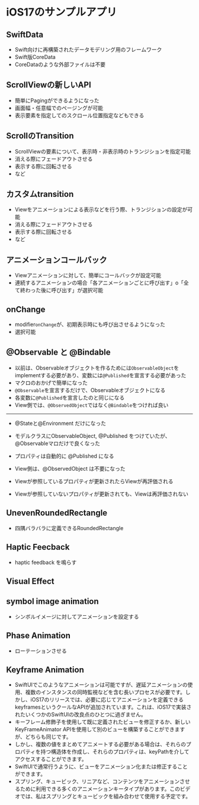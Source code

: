 # iOS17のサンプルアプリ

## SwiftData

- Swift向けに再構築されたデータモデリング用のフレームワーク
- Swift版CoreData
- CoreDataのような外部ファイルは不要

## ScrollViewの新しいAPI

- 簡単にPagingができるようになった
- 画面幅・任意幅でのページングが可能
- 表示要素を指定してのスクロール位置指定などもできる

## ScrollのTransition

- ScrollViewの要素について、表示時・非表示時のトランジションを指定可能
- 消える際にフェードアウトさせる
- 表示する際に回転させる
- など

## カスタムtransition

- Viewをアニメーションによる表示などを行う際、トランジションの設定が可能
- 消える際にフェードアウトさせる
- 表示する際に回転させる
- など

## アニメーションコールバック

- Viewアニメーションに対して、簡単にコールバックが設定可能
- 連続するアニメーションの場合「各アニメーションごとに呼び出す」o「全て終わった後に呼び出す」が選択可能

## onChange

- modifier`onChange`が、初期表示時にも呼び出させるようになった
- 選択可能

## @Observable と @Bindable

- 以前は、Observableオブジェクトを作るためには`ObservableObject`をimplementする必要があり、変数には`@Published`を宣言する必要があった
- マクロのおかげで簡単になった
- `@Observable`を宣言するだけで、Observableオブジェクトになる
- 各変数に`@Published`を宣言したのと同じになる
- View側では、`@ObservedObject`ではなく`@Bindable`をつければ良い

--- 

- @Stateと@Environment だけになった
- モデルクラスにObservableObject, @Published をつけていたが、@Observableマロだけで良くなった
- プロパティは自動的に @Published になる

- View側は、@ObservedObject は不要になった
- Viewが参照しているプロパティが更新されたらViewが再評価される
- Viewが参照していないプロパティが更新されても、Viewは再評価されない

## UnevenRoundedRectangle

- 四隅バラバラに定義できるRoundedRectangle

## Haptic Feecback

- haptic feedback を鳴らす

## Visual Effect

## symbol image animation

- シンボルイメージに対してアニメーションを設定する

## Phase Animation

- ローテーションさせる

## Keyframe Animation

- SwiftUIでこのようなアニメーションは可能ですが、遅延アニメーションの使用、複数のインスタンスの同時監視などを含む長いプロセスが必要です。しかし、iOS17のリリースでは、必要に応じてアニメーションを定義できるkeyframesというクールなAPIが追加されています。これは、iOS17で実装されたいくつかのSwiftUIの改良点のひとつに過ぎません。
- キーフレーム修飾子を使用して既に定義されたビューを修正するか、新しいKeyFrameAnimator APIを使用して別のビューを構築することができますが、どちらも同じです。
- しかし、複数の値をまとめてアニメートする必要がある場合は、それらのプロパティを持つ構造体を作成し、それらのプロパティは、keyPathを介してアクセスすることができます。
- SwiftUIで通常行うように、ビューをアニメーション化または修正することができます。
- スプリング、キュービック、リニアなど、コンテンツをアニメーションさせるために利用できる多くのアニメーションキータイプがあります。このビデオでは、私はスプリングとキュービックを組み合わせて使用する予定です。
